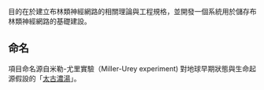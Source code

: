 目的在於建立布林類神經網路的相關理論與工程規格，並開發一個系統用於儲存布林類神經網路的基礎建設。


## 命名

項目命名源自米勒-尤里實驗（Miller-Urey experiment) 對地球早期狀態與生命起源假設的「[太古濃湯](https://en.wikipedia.org/wiki/Primordial_soup)」。